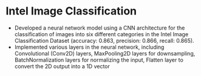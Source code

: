 # Intel Image Classification
* Developed a neural network model using a CNN architecture for the classification of images into six different
categories in the Intel Image Classification Dataset (accuracy: 0.863, precision: 0.866, recall: 0.865).
* Implemented various layers in the neural network, including Convolutional (Conv2D) layers, MaxPooling2D layers
for downsampling, BatchNormalization layers for normalizing the input, Flatten layer to convert the 2D output into
a 1D vector
 
